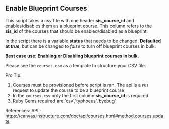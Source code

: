 Enable Blueprint Courses
---
This script takes a csv file with one header **sis_course_id** and enables/disables them as a blueprint course. This column refers to the **sis_id** of the courses that should be enabled/disabled as a blueprint.

In the script there is a variable **status** that needs to be changed. **Defaulted at *true***, but can be changed to *false* to turn off blueprint courses in bulk.

**Best case use: Enabling or Disabling blueprint courses in bulk.**

Please see the `courses.csv` as a template to structure your CSV file.

Pro Tip:
1. Courses must be provisioned before script is ran. The api is a `PUT` request to update the course to be a blueprint course
2. In the `courses.csv` only the first column **sis_course_id** is required
3. Ruby Gems required are:'csv','typhoeus','byebug'

References: 
API - https://canvas.instructure.com/doc/api/courses.html#method.courses.update